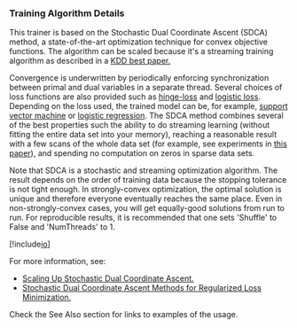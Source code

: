 ### Training Algorithm Details
This trainer is based on the Stochastic Dual Coordinate Ascent (SDCA) method, a
state-of-the-art optimization technique for convex objective functions. The
algorithm can be scaled because it's a streaming training algorithm as described
in a [KDD best
paper.](https://www.csie.ntu.edu.tw/~cjlin/papers/disk_decomposition/tkdd_disk_decomposition.pdf)
        
Convergence is underwritten by periodically enforcing synchronization between
primal and dual variables in a separate thread. Several choices of loss
functions are also provided such as
[hinge-loss](https://en.wikipedia.org/wiki/Hinge_loss) and [logistic
loss](http://www.hongliangjie.com/wp-content/uploads/2011/10/logistic.pdf).
Depending on the loss used, the trained model can be, for example, [support
vector machine](https://en.wikipedia.org/wiki/Support-vector_machine) or
[logistic regression](https://en.wikipedia.org/wiki/Logistic_regression). The
SDCA method combines several of the best properties such the ability to do
streaming learning (without fitting the entire data set into your memory),
reaching a reasonable result with a few scans of the whole data set (for
example, see experiments in [this
paper](https://www.csie.ntu.edu.tw/~cjlin/papers/cddual.pdf)), and spending no
computation on zeros in sparse data sets.
          
Note that SDCA is a stochastic and streaming optimization algorithm. The result
depends on the order of training data because the stopping tolerance is not
tight enough. In strongly-convex optimization, the optimal solution is unique
and therefore everyone eventually reaches the same place. Even in
non-strongly-convex cases, you will get equally-good solutions from run to run.
For reproducible results, it is recommended that one sets 'Shuffle' to False and
'NumThreads' to 1.

[!include[io](~/../docs/samples/docs/api-reference/regularization-l1-l2.md)]

For more information, see:
* [Scaling Up Stochastic Dual Coordinate
  Ascent.](https://www.microsoft.com/en-us/research/wp-content/uploads/2016/06/main-3.pdf)
* [Stochastic Dual Coordinate Ascent Methods for Regularized Loss
  Minimization.](http://www.jmlr.org/papers/volume14/shalev-shwartz13a/shalev-shwartz13a.pdf)

Check the See Also section for links to examples of the usage.

